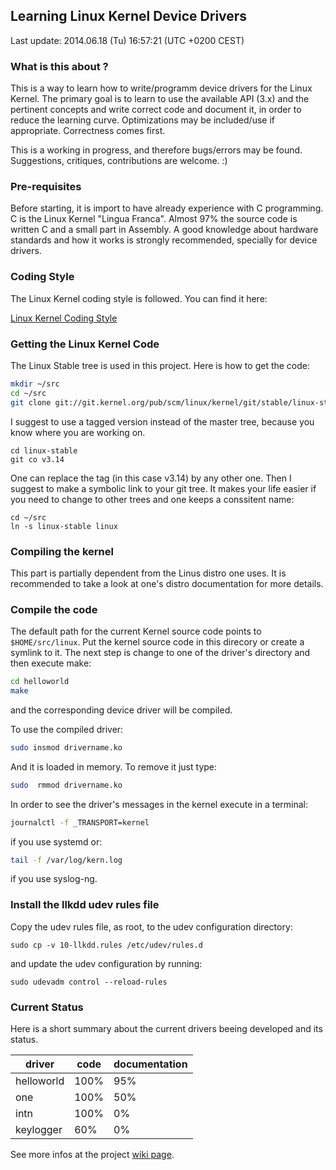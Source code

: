 ## Learning Linux Kernel Device Drivers

Last update: 2014.06.18 (Tu) 16:57:21 (UTC +0200 CEST)

### What is this about ?

This is a way to learn how to write/programm device drivers for the Linux Kernel.
The primary goal is to learn to use the available API (3.x) and the pertinent
concepts and write correct code and document it, in order to reduce the learning
curve. Optimizations may be included/use if appropriate. Correctness comes first.

This is a working in progress, and therefore bugs/errors may be found. Suggestions,
critiques, contributions are welcome. :)

### Pre-requisites

Before starting, it is import to have already experience with C programming.
C is the Linux Kernel "Lingua Franca". Almost 97% the source code is written
C and a small part in Assembly. A good knowledge about hardware standards and
how it works is strongly recommended, specially for device drivers.

### Coding Style

The  Linux Kernel coding style is followed. You can find it here:

[Linux Kernel Coding Style](https://git.kernel.org/cgit/linux/kernel/git/torvalds/linux.git/tree/Documentation/CodingStyle)


### Getting the Linux Kernel Code

The Linux Stable tree is used in this project. Here is how to get the code:

```sh
mkdir ~/src
cd ~/src
git clone git://git.kernel.org/pub/scm/linux/kernel/git/stable/linux-stable.git
```

I suggest to use a tagged version instead of the master tree, because you know
where you are working on.

```
cd linux-stable
git co v3.14
```

One can replace the tag (in this case v3.14) by  any other one.
Then I suggest to make a symbolic link to your git tree. It makes your life easier
if you need to change to other trees and one keeps a conssitent name:

```
cd ~/src
ln -s linux-stable linux
```

### Compiling the kernel

This part is partially dependent from the Linus distro one uses. It is recommended
to take a look at one's distro documentation for more details.


### Compile the code

The default path for the current Kernel source code points to `$HOME/src/linux`.
Put the kernel source code in this direcory or create a symlink to it. The next
step is change to one of the driver's directory and then execute make:

```sh
cd helloworld
make
```

and the corresponding device driver will be compiled.

To use the compiled driver:

```sh
sudo insmod drivername.ko
```
And it is loaded in memory. To remove it just type:

```sh
sudo  rmmod drivername.ko
```

In order to see the driver's messages in the kernel execute in a terminal:

```sh
journalctl -f _TRANSPORT=kernel
```

if you use systemd or:

```sh
tail -f /var/log/kern.log
```

if you use syslog-ng.

### Install the llkdd udev rules file

Copy the udev rules file, as root, to the udev configuration directory:

`sudo cp -v 10-llkdd.rules /etc/udev/rules.d`

and update the udev configuration by running:

`sudo udevadm control --reload-rules`


### Current Status

Here is a short summary about the current drivers beeing developed and its status.


|    driver     |   code   |  documentation  |
|---------------|----------|-----------------|
|  helloworld   |   100%   |       95%       |
|    one        |   100%   |       50%       |
|    intn       |   100%   |        0%       |
|   keylogger   |    60%   |        0%       |


See more infos at the project [wiki page](https://github.com/rafaelnp/llkdd/wiki).
